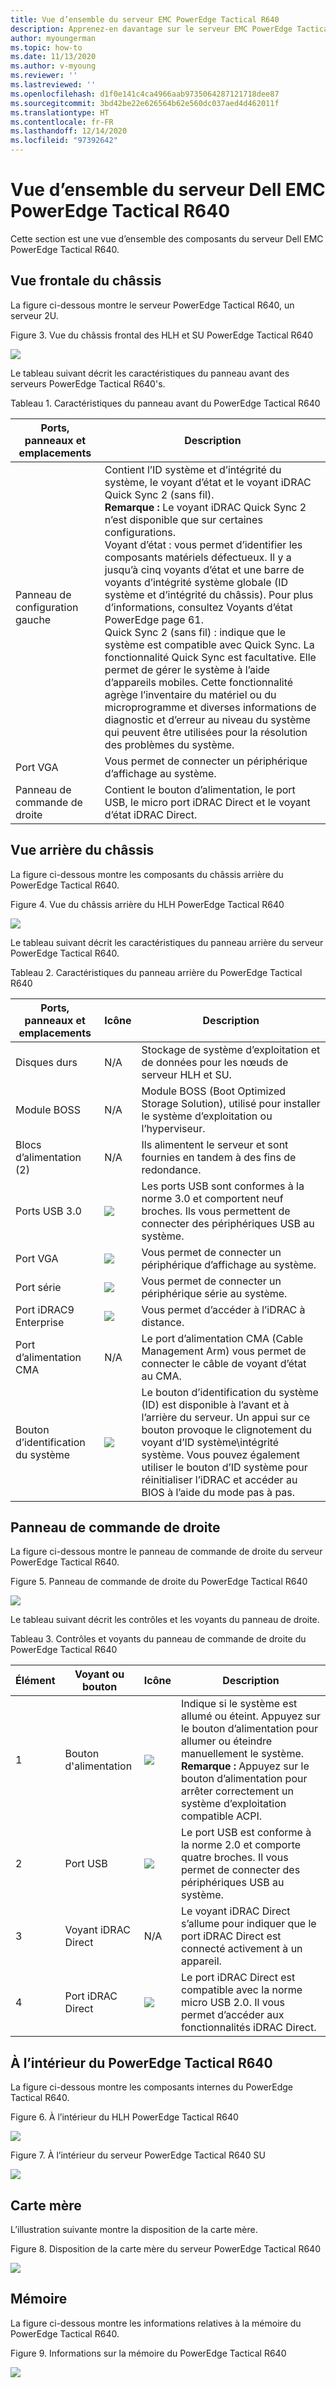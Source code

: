 ```yaml
---
title: Vue d’ensemble du serveur EMC PowerEdge Tactical R640
description: Apprenez-en davantage sur le serveur EMC PowerEdge Tactical R640
author: myoungerman
ms.topic: how-to
ms.date: 11/13/2020
ms.author: v-myoung
ms.reviewer: ''
ms.lastreviewed: ''
ms.openlocfilehash: d1f0e141c4ca4966aab9735064287121718dee87
ms.sourcegitcommit: 3bd42be22e626564b62e560dc037aed4d462011f
ms.translationtype: HT
ms.contentlocale: fr-FR
ms.lasthandoff: 12/14/2020
ms.locfileid: "97392642"
---
```

# <a name="dell-emc-poweredge-tactical-r640-server-overview"></a>Vue d’ensemble du serveur Dell EMC PowerEdge Tactical R640

Cette section est une vue d’ensemble des composants du serveur Dell EMC PowerEdge Tactical R640.

## <a name="chassis-front-view"></a>Vue frontale du châssis

La figure ci-dessous montre le serveur PowerEdge Tactical R640, un serveur 2U.

Figure 3. Vue du châssis frontal des HLH et SU PowerEdge Tactical R640

![](media/image-60.png)

Le tableau suivant décrit les caractéristiques du panneau avant des serveurs PowerEdge Tactical R640\'s.

Tableau 1. Caractéristiques du panneau avant du PowerEdge Tactical R640

| Ports, panneaux et emplacements  | Description                                                                                                                                                                                                                                                                                                                                                                                                                                                                                                                                                                                                                                                                                                                                                                                        |
|---------------------------|----------------------------------------------------------------------------------------------------------------------------------------------------------------------------------------------------------------------------------------------------------------------------------------------------------------------------------------------------------------------------------------------------------------------------------------------------------------------------------------------------------------------------------------------------------------------------------------------------------------------------------------------------------------------------------------------------------------------------------------------------------------------------------------------------|
| Panneau de configuration gauche        | Contient l’ID système et d’intégrité du système, le voyant d’état et le voyant iDRAC Quick Sync 2 (sans fil). <br>**Remarque :** Le voyant iDRAC Quick Sync 2 n’est disponible que sur certaines configurations. <br>Voyant d’état : vous permet d’identifier les composants matériels défectueux. Il y a jusqu’à cinq voyants d’état et une barre de voyants d’intégrité système globale (ID système et d’intégrité du châssis). Pour plus d’informations, consultez Voyants d’état PowerEdge page 61. <br>Quick Sync 2 (sans fil) : indique que le système est compatible avec Quick Sync. La fonctionnalité Quick Sync est facultative. Elle permet de gérer le système à l’aide d’appareils mobiles. Cette fonctionnalité agrège l’inventaire du matériel ou du microprogramme et diverses informations de diagnostic et d’erreur au niveau du système qui peuvent être utilisées pour la résolution des problèmes du système.  |
| Port VGA                  | Vous permet de connecter un périphérique d’affichage au système.                                                                                                                                                                                                                                                                                                                                                                                                                                                                                                                                                                                                                                                                                                                                             |
| Panneau de commande de droite       | Contient le bouton d’alimentation, le port USB, le micro port iDRAC Direct et le voyant d’état iDRAC Direct.                                                                                                                                                                                                                                                                                                                                                                                                                                                                                                                                                                                                                                                                                                     |

## <a name="chassis-back-view"></a>Vue arrière du châssis

La figure ci-dessous montre les composants du châssis arrière du PowerEdge Tactical R640.

Figure 4. Vue du châssis arrière du HLH PowerEdge Tactical R640

![](media/image-61.png)

Le tableau suivant décrit les caractéristiques du panneau arrière du serveur PowerEdge Tactical R640.

Tableau 2. Caractéristiques du panneau arrière du PowerEdge Tactical R640

| Ports, panneaux et emplacements       | Icône                      | Description                                                                                                                                                                                                                                                                 |
|-------------------------------|---------------------------|-----------------------------------------------------------------------------------------------------------------------------------------------------------------------------------------------------------------------------------------------------------------------------|
| Disques durs                   | N/A                       | Stockage de système d’exploitation et de données pour les nœuds de serveur HLH et SU.                                                                                                                                                                                                                        |
| Module BOSS                   | N/A                       | Module BOSS (Boot Optimized Storage Solution), utilisé pour installer le système d’exploitation ou l’hyperviseur.                                                                                                                                                                                 |
| Blocs d’alimentation (2)        | N/A                       | Ils alimentent le serveur et sont fournies en tandem à des fins de redondance.                                                                                                                                                                                                 |
| Ports USB 3.0                 |  ![](media/image-62.png)   | Les ports USB sont conformes à la norme 3.0 et comportent neuf broches. Ils vous permettent de connecter des périphériques USB au système.                                                                                                                                                                     |
| Port VGA                      |   ![](media/image-63.png)  | Vous permet de connecter un périphérique d’affichage au système.                                                                                                                                                                                                                      |
| Port série                   |   ![](media/image-64.png)  | Vous permet de connecter un périphérique série au système.                                                                                                                                                                                                                       |
| Port iDRAC9 Enterprise        |   ![](media/image-65.png)  | Vous permet d’accéder à l’iDRAC à distance.                                                                                                                                                                                                                                       |
| Port d’alimentation CMA                | N/A                       | Le port d’alimentation CMA (Cable Management Arm) vous permet de connecter le câble de voyant d’état au CMA.                                                                                                                                                                     |
| Bouton d’identification du système  |   ![](media/image-66.png) | Le bouton d’identification du système (ID) est disponible à l’avant et à l’arrière du serveur. Un appui sur ce bouton provoque le clignotement du voyant d’ID système\intégrité système. Vous pouvez également utiliser le bouton d’ID système pour réinitialiser l’iDRAC et accéder au BIOS à l’aide du mode pas à pas.  |

## <a name="right-control-panel"></a>Panneau de commande de droite

La figure ci-dessous montre le panneau de commande de droite du serveur PowerEdge Tactical R640.

Figure 5. Panneau de commande de droite du PowerEdge Tactical R640

![](media/image-67.png)

Le tableau suivant décrit les contrôles et les voyants du panneau de droite.

Tableau 3. Contrôles et voyants du panneau de commande de droite du PowerEdge Tactical R640

| Élément  | Voyant ou bouton  | Icône                      | Description                                                                                                                                                                                               |
|-------|----------------------|---------------------------|-----------------------------------------------------------------------------------------------------------------------------------------------------------------------------------------------------------|
| 1     | Bouton d'alimentation         |   ![](media/image-68.png)  | Indique si le système est allumé ou éteint. Appuyez sur le bouton d’alimentation pour allumer ou éteindre manuellement le système.  **Remarque :** Appuyez sur le bouton d’alimentation pour arrêter correctement un système d’exploitation compatible ACPI.  |
| 2     | Port USB             | ![](media/image-70.png)    | Le port USB est conforme à la norme 2.0 et comporte quatre broches. Il vous permet de connecter des périphériques USB au système.                                                                                                         |
| 3     | Voyant iDRAC Direct     | N/A                       | Le voyant iDRAC Direct s’allume pour indiquer que le port iDRAC Direct est connecté activement à un appareil.                                                                                        |
| 4     | Port iDRAC Direct    |   ![](media/image-65.png) | Le port iDRAC Direct est compatible avec la norme micro USB 2.0. Il vous permet d’accéder aux fonctionnalités iDRAC Direct.                                                                                              |

## <a name="inside-the-poweredge-tactical-r640"></a>À l’intérieur du PowerEdge Tactical R640

La figure ci-dessous montre les composants internes du PowerEdge Tactical R640.

Figure 6. À l’intérieur du HLH PowerEdge Tactical R640

![](media/image-71.png)

Figure 7. À l’intérieur du serveur PowerEdge Tactical R640 SU

![](media/image-72.png)

## <a name="motherboard"></a>Carte mère

L’illustration suivante montre la disposition de la carte mère.

Figure 8. Disposition de la carte mère du serveur PowerEdge Tactical R640

![](media/image-73.png)

## <a name="memory"></a>Mémoire

La figure ci-dessous montre les informations relatives à la mémoire du PowerEdge Tactical R640.

Figure 9. Informations sur la mémoire du PowerEdge Tactical R640

![](media/image-74.png)
